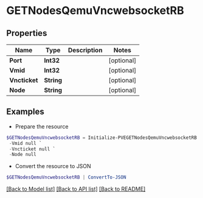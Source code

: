 # GETNodesQemuVncwebsocketRB
## Properties

Name | Type | Description | Notes
------------ | ------------- | ------------- | -------------
**Port** | **Int32** |  | [optional] 
**Vmid** | **Int32** |  | [optional] 
**Vncticket** | **String** |  | [optional] 
**Node** | **String** |  | [optional] 

## Examples

- Prepare the resource
```powershell
$GETNodesQemuVncwebsocketRB = Initialize-PVEGETNodesQemuVncwebsocketRB  -Port null `
 -Vmid null `
 -Vncticket null `
 -Node null
```

- Convert the resource to JSON
```powershell
$GETNodesQemuVncwebsocketRB | ConvertTo-JSON
```

[[Back to Model list]](../README.md#documentation-for-models) [[Back to API list]](../README.md#documentation-for-api-endpoints) [[Back to README]](../README.md)

